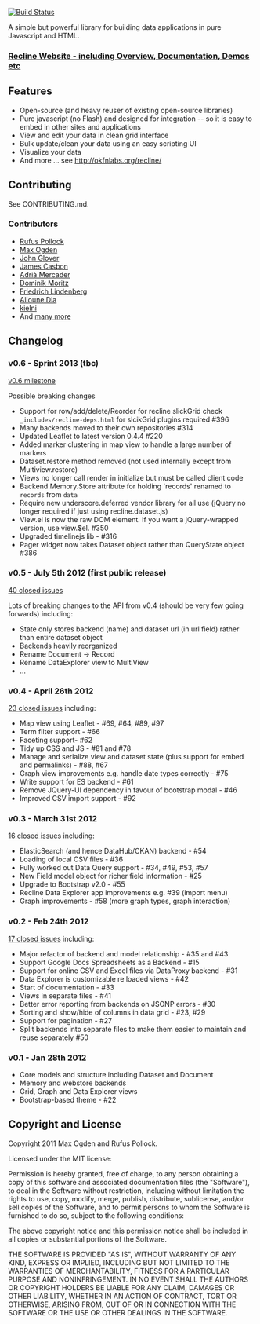 [![Build Status](https://travis-ci.org/okfn/recline.png)](https://travis-ci.org/okfn/recline)

A simple but powerful library for building data applications in pure Javascript and HTML.

<h3><a href="http://okfnlabs.org/recline/">Recline Website - including Overview, Documentation, Demos etc</a></h3>

## Features

* Open-source (and heavy reuser of existing open-source libraries)
* Pure javascript (no Flash) and designed for integration -- so it is easy to
  embed in other sites and applications
* View and edit your data in clean grid interface
* Bulk update/clean your data using an easy scripting UI
* Visualize your data
* And more ... see <http://okfnlabs.org/recline/>

## Contributing

See CONTRIBUTING.md.

### Contributors

* [Rufus Pollock](http://rufuspollock.org/)
* [Max Ogden](http://maxogden.com/)
* [John Glover](https://github.com/johnglover)
* [James Casbon](http://casbon.me/)
* [Adrià Mercader](http://amercader.net/)
* [Dominik Moritz](https://github.com/domoritz)
* [Friedrich Lindenberg](http://pudo.org/)
* [Alioune Dia](http://https://github.com/aliounedia)
* [kielni](https://github.com/kielni)
* And [many more](https://github.com/okfn/recline/graphs/contributors)

## Changelog

### v0.6 - Sprint 2013 (tbc)

[v0.6 milestone](https://github.com/okfn/recline/issues?milestone=5)

Possible breaking changes
* Support for row/add/delete/Reorder for recline slickGrid check `_includes/recline-deps.html` for slcikGrid plugins required #396
* Many backends moved to their own repositories #314
* Updated Leaflet to latest version 0.4.4 #220
* Added marker clustering in map view to handle a large number of markers
* Dataset.restore method removed (not used internally except from Multiview.restore)
* Views no longer call render in initialize but must be called client code
* Backend.Memory.Store attribute for holding 'records' renamed to `records` from `data`
* Require new underscore.deferred vendor library for all use (jQuery no longer required if just using recline.dataset.js)
* View.el is now the raw DOM element. If you want a jQuery-wrapped version, use view.$el. #350
* Upgraded timelinejs lib - #316
* Pager widget now takes Dataset object rather than QueryState object #386

### v0.5 - July 5th 2012 (first public release)

[40 closed issues](https://github.com/okfn/recline/issues?milestone=2&page=1&state=closed)

Lots of breaking changes to the API from v0.4 (should be very few going forwards) including:

* State only stores backend (name) and dataset url (in url field) rather than entire dataset object
* Backends heavily reorganized
* Rename Document -> Record
* Rename DataExplorer view to MultiView
* ...

### v0.4 - April 26th 2012

[23 closed issues](https://github.com/okfn/recline/issues?milestone=2&page=1&state=closed) including:

* Map view using Leaflet - #69, #64, #89, #97
* Term filter support - #66
* Faceting support- #62
* Tidy up CSS and JS - #81 and #78
* Manage and serialize view and dataset state (plus support for embed and permalinks) - #88, #67
* Graph view improvements e.g. handle date types correctly - #75
* Write support for ES backend - #61
* Remove JQuery-UI dependency in favour of bootstrap modal - #46
* Improved CSV import support - #92

### v0.3 - March 31st 2012

[16 closed issues](https://github.com/okfn/recline/issues?milestone=1&state=closed) including:

* ElasticSearch (and hence DataHub/CKAN) backend - #54
* Loading of local CSV files - #36
* Fully worked out Data Query support - #34, #49, #53, #57
* New Field model object for richer field information - #25
* Upgrade to Bootstrap v2.0 - #55
* Recline Data Explorer app improvements e.g. #39 (import menu)
* Graph improvements - #58 (more graph types, graph interaction)

### v0.2 - Feb 24th 2012

[17 closed issues](https://github.com/okfn/recline/issues?milestone=3&state=closed) including:

* Major refactor of backend and model relationship - #35 and #43
* Support Google Docs Spreadsheets as a Backend - #15
* Support for online CSV and Excel files via DataProxy backend - #31
* Data Explorer is customizable re loaded views - #42
* Start of documentation - #33
* Views in separate files - #41
* Better error reporting from backends on JSONP errors - #30
* Sorting and show/hide of columns in data grid - #23, #29
* Support for pagination - #27
* Split backends into separate files to make them easier to maintain and reuse separately #50

### v0.1 - Jan 28th 2012

* Core models and structure including Dataset and Document
* Memory and webstore backends
* Grid, Graph and Data Explorer views
* Bootstrap-based theme - #22

## Copyright and License

Copyright 2011 Max Ogden and Rufus Pollock.

Licensed under the MIT license:

Permission is hereby granted, free of charge, to any person obtaining a copy
of this software and associated documentation files (the "Software"), to deal
in the Software without restriction, including without limitation the rights
to use, copy, modify, merge, publish, distribute, sublicense, and/or sell
copies of the Software, and to permit persons to whom the Software is
furnished to do so, subject to the following conditions:

The above copyright notice and this permission notice shall be included in
all copies or substantial portions of the Software.

THE SOFTWARE IS PROVIDED "AS IS", WITHOUT WARRANTY OF ANY KIND, EXPRESS OR
IMPLIED, INCLUDING BUT NOT LIMITED TO THE WARRANTIES OF MERCHANTABILITY,
FITNESS FOR A PARTICULAR PURPOSE AND NONINFRINGEMENT. IN NO EVENT SHALL THE
AUTHORS OR COPYRIGHT HOLDERS BE LIABLE FOR ANY CLAIM, DAMAGES OR OTHER
LIABILITY, WHETHER IN AN ACTION OF CONTRACT, TORT OR OTHERWISE, ARISING FROM,
OUT OF OR IN CONNECTION WITH THE SOFTWARE OR THE USE OR OTHER DEALINGS IN
THE SOFTWARE.


